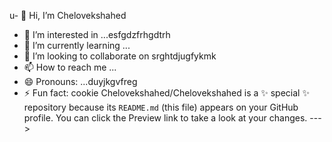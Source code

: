 u- 👋 Hi, I’m Chelovekshahed
- 👀 I’m interested in ...esfgdzfrhgdtrh
- 🌱 I’m currently learning ...
- 💞️ I’m looking to collaborate on srghtdjugfykmk
- 📫 How to reach me ...
- 😄 Pronouns: ...duyjkgvfreg
- ⚡ Fun fact: cookie
Chelovekshahed/Chelovekshahed is a ✨ special ✨ repository because its `README.md` (this file) appears on your GitHub profile.
You can click the Preview link to take a look at your changes.
--->
